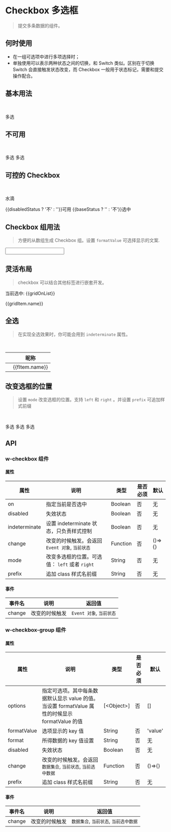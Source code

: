 # Checkbox 多选框
> 提交多条数据的组件。

## 何时使用

- 在一组可选项中进行多项选择时；
- 单独使用可以表示两种状态之间的切换，和 Switch 类似。区别在于切换 Switch 会直接触发状态改变，而 Checkbox 一般用于状态标记，需要和提交操作配合。

## 基本用法

<br>

<p>
  <w-checkbox>多选</w-checkbox>
</p>

## 不可用

<br>

<p>
  <w-checkbox :disabled="true">多选</w-checkbox>
  <w-checkbox :disabled="true" :on="true">多选</w-checkbox>
</p>

## 可控的 Checkbox

<br>

<p>
  <w-checkbox v-model="baseStatus" :disabled="disabledStatus">水滴</w-checkbox>
</p>
<p>
  <w-button type="primary" size="small" @click="changeDis">{{disabledStatus ? '不' : ''}}可用</w-button>
  <w-button type="primary" size="small" @click="changeBase">{{baseStatus ? '' : '不'}}选中</w-button>
</p>

## Checkbox 组用法
> 方便的从数组生成 Checkbox 组。设置 `formatValue` 可选择显示的文案.


<p>
  <w-checkbox-group aria-label="group" :options="groupOpts" v-model="groupList" v-bind:change="changeGroup" format="value" formatValue="value"></w-checkbox-group><input v-show="groupMore" type="text">
  <br>
  <w-checkbox-group aria-label="group" :disabled="true" :options="groupOpts" formatValue="age"></w-checkbox-group>
</p>

## 灵活布局
> checkbox 可以结合其他标签进行嵌套开发。

<div>
  <p>当前选中: {{gridOnList}}</p>
  <w-row>
    <w-col :span="6" v-for="(gridItem, gridItemIndex) in gridList" :key="gridItemIndex">
      <p style="margin: 10px 0;">
        <w-checkbox :change="changeGrid.bind(this, gridItem, gridItemIndex)" :key="gridItemIndex" v-model="gridItem.value">{{gridItem.name}}</w-checkbox>
      </p>
    </w-col>
  </w-row>
</div>


## 全选
> 在实现全选效果时，你可能会用到 `indeterminate` 属性。

<br>

<table>
  <thead>
    <tr>
      <th><w-checkbox :on="flexList.length === flexOnList.length" v-bind:change="checkAllFn" :indeterminate="!!(flexOnList.length && flexList.length > flexOnList.length)"></w-checkbox></th>
      <th>昵称</th>
    </tr>
  </thead>
  <tbody>
    <tr v-for="(fItem, fItemIndex) in flexList" :key="fItemIndex">
      <td><w-checkbox :change="flexibleFn.bind(this, fItem, fItemIndex)" :key="fItemIndex" v-model="fItem.value"></w-checkbox></td>
      <td>{{fItem.name}}</td>
    </tr>
  </tbody>
</table>

## 改变选框的位置
> 设置 `mode` 改变选框的位置。支持 `left` 和 `right` 。并设置 `prefix` 可追加样式前缀

<br>

<p>
  <w-checkbox mode="right" prefix="demo">多选</w-checkbox>
  <w-checkbox mode="right" prefix="demo">多选</w-checkbox>
  <w-checkbox mode="right" prefix="demo">多选</w-checkbox>
</p>

## API

### w-checkbox 组件

#### 属性

|属性|说明|类型|是否必须|默认|
|---|---|----|-------|---|
|on|指定当前是否选中|Boolean|否|无|
|disabled|失效状态|Boolean|否|无|
|indeterminate|设置 indeterminate 状态，只负责样式控制|Boolean|否|无|
|change|改变的时候触发。会返回 `Event 对象`, `当前状态`|Function|否|()=>{}|
|mode|改变多选框的位置。可选值： `left` 或者 `right`|String|否|无|
|prefix|追加 class 样式名前缀|String|否|无|

#### 事件

|事件名|说明|返回值|
|-----|---|-----|
|change|改变的时候触发|`Event 对象`, `当前状态`|

### w-checkbox-group 组件

#### 属性

|属性|说明|类型|是否必须|默认|
|---|---|----|-------|---|
|options|指定可选项。其中每条数据默认显示 value 的值。当设置 formatValue 属性的时候显示 formatValue 的值|[\<Object\>]|否|[]|
|formatValue|选项显示的 key 值|String|否|'value'|
|format|所得数据的 key 值设置|String|否|无|
|disabled|失效状态|Boolean|否|无|
|change|改变的时候触发。会返回 `数据集合`, `当前状态`, `当前选中数据`|Function|否|()=>{}|
|prefix|追加 class 样式名前缀|String|否|无|

#### 事件

|事件名|说明|返回值|
|-----|---|-----|
|change|改变的时候触发|`数据集合`, `当前状态`, `当前选中数据`|

<script>
import WCheckbox from '../water/checkbox/Checkbox';
import WCheckboxGroup from '../water/checkbox/CheckboxGroup';
import WButton from '../water/button/Button';
import { WCol, WRow } from '../water/grid/index';

export default {
  data() {
    return {
      baseStatus: true,
      disabledStatus: false,
      groupOpts: [
        { value: 'Apple', age: '18岁', on: true, },
        { value: 'Pear', age: '38岁', disabled: true, },
        { value: 'more', age: '68岁', more: true, },
      ],
      groupList: [],
      groupMore: false,
      gridList: [
        { name: '苹果', value: false, },
        { name: '猕猴桃', value: false, },
        { name: '橙子', value: false, },
        { name: '丑橘', value: false, },
        { name: '樱桃', value: true, },
        { name: '牛油果', value: false, },
      ],
      gridOnList: ['樱桃'],
      flexList: [
        { name: '李红星', value: false, },
        { name: '李世民', value: true, },
      ],
      flexOnList: [
        { name: '李世民', value: true, },
      ],
    }
  },
  methods: {
    changeDis() {
      this.disabledStatus = !this.disabledStatus;
    },
    changeBase() {
      this.baseStatus = !this.baseStatus;
    },
    changeGroup(list, checkStatus, item) {
      this.groupMore = checkStatus && item.more;
    },
    changeGrid(item, fItemIndex) {
      const index = this.gridOnList.indexOf(item.name);
      if (index > -1) {
        this.gridOnList.splice(index, 1);
      } else {
        this.gridOnList.push(item.name);
      }
    },
    flexibleFn(item, fItemIndex) {
      const index = this.flexOnList.findIndex(flexItem => flexItem.name === item.name);
      if (index > -1) {
        this.flexOnList.splice(index, 1);
      } else {
        this.flexOnList.push(item);
      }
    },
    checkAllFn(event, value) {
      this.flexList = !value ? this.flexList.map(item => {
        item.value = false;
        return item;
      }).slice() : this.flexList;
      this.flexOnList = value ? this.flexList.map(item => {
        item.value = value;
        return item;
      }).slice() : [];
    },
  },
  components: {
    WButton,
    WCheckbox,
    WCheckboxGroup,
    WCol,
    WRow,
  },
};
</script>
<style lang="scss">
@import '../water/button/style/button.scss';
@import '../water/grid/style/col.scss';
@import '../water/grid/style/row.scss';
@import '../water/checkbox/style/checkbox.scss';
@import '../water/checkbox/style/checkboxgroup.scss';

.demo-checkbox {
  display: block;
  height: 20px;
  width: 50%;
  margin: 0;
}
</style>
